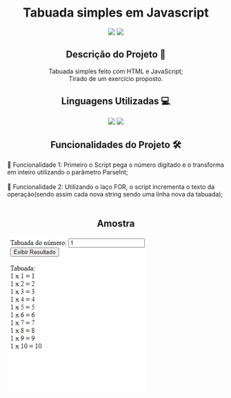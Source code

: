 <h1 align="center">Tabuada simples em Javascript</h1>

<p align="center">
<img src="https://img.shields.io/badge/Status-Up-sucess"/>
<img src="https://img.shields.io/badge/Lan%C3%A7amento-Jan%202023-sucess">
</p>

<h2 align="center">Descrição do Projeto 🧾</h2>
<p align="center">Tabuada simples feito com HTML e JavaScript;<br> Tirado de um exercício proposto. </p>

<h2 align="center">Linguagens Utilizadas 💻</h2>
<p align="center">
<img src="https://img.shields.io/badge/-HTML5-orange">
<img src="https://img.shields.io/badge/-JS-yellow">
</p>

<h2 align="center">Funcionalidades do Projeto 🛠️</h2>
📌 Funcionalidade 1: Primeiro o Script pega o número digitado e o transforma em inteiro utilizando o parâmetro ParseInt; <br> <br>
📌 Funcionalidade 2: Utilizando o laço FOR, o script incrementa o texto da operação(sendo assim cada nova string sendo uma linha nova da tabuada); <br> <br>

<h2 align="center">Amostra</h2>
<img src="https://raw.githubusercontent.com/nathanmacielviana/TabuadaJS/main/scsTABU.jpg">

